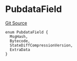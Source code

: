 # PubdataField
[Git Source](https://github.com/matter-labs/zksync-contracts/blob/a1506a91fd7e3b73aa6fe10caf12e32f39e26211/contracts/l2-contracts/data-availability/DAErrors.sol)


```solidity
enum PubdataField {
  MsgHash,
  Bytecode,
  StateDiffCompressionVersion,
  ExtraData
}
```

